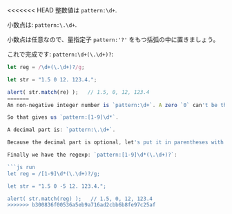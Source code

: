 
<<<<<<< HEAD
整数値は `pattern:\d+`.

小数点は: `pattern:\.\d+`.

小数点は任意なので、量指定子 `pattern:'?'` をもつ括弧の中に置きましょう。

これで完成です: `pattern:\d+(\.\d+)?`:

```js run
let reg = /\d+(\.\d+)?/g;

let str = "1.5 0 12. 123.4.";

alert( str.match(re) );   // 1.5, 0, 12, 123.4
=======
An non-negative integer number is `pattern:\d+`. A zero `0` can't be the first digit,  but we should allow it in further digits.

So that gives us `pattern:[1-9]\d*`.

A decimal part is: `pattern:\.\d+`.

Because the decimal part is optional, let's put it in parentheses with the quantifier `pattern:?`.

Finally we have the regexp: `pattern:[1-9]\d*(\.\d+)?`:

```js run
let reg = /[1-9]\d*(\.\d+)?/g;

let str = "1.5 0 -5 12. 123.4.";

alert( str.match(reg) );   // 1.5, 0, 12, 123.4
>>>>>>> b300836f00536a5eb9a716ad2cbb6b8fe97c25af
```
